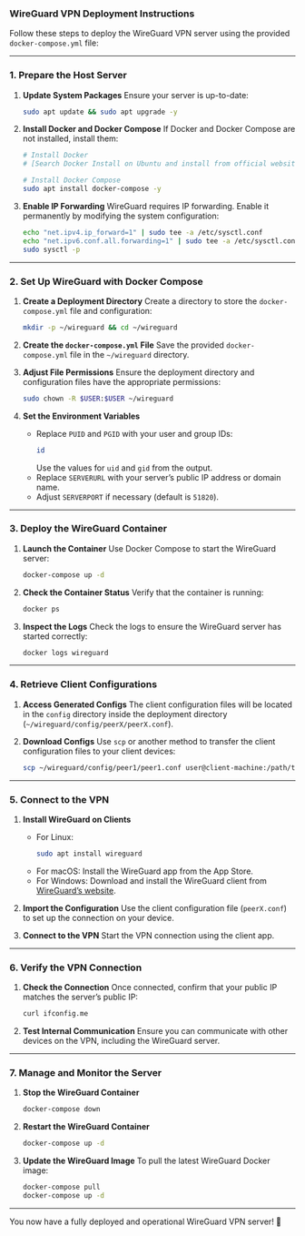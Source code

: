 ### WireGuard VPN Deployment Instructions

Follow these steps to deploy the WireGuard VPN server using the provided `docker-compose.yml` file:

---

### **1. Prepare the Host Server**

1. **Update System Packages**
   Ensure your server is up-to-date:
   ```bash
   sudo apt update && sudo apt upgrade -y
   ```

2. **Install Docker and Docker Compose**
   If Docker and Docker Compose are not installed, install them:
   ```bash
   # Install Docker
   # [Search Docker Install on Ubuntu and install from official website]

   # Install Docker Compose
   sudo apt install docker-compose -y
   ```

3. **Enable IP Forwarding**
   WireGuard requires IP forwarding. Enable it permanently by modifying the system configuration:
   ```bash
   echo "net.ipv4.ip_forward=1" | sudo tee -a /etc/sysctl.conf
   echo "net.ipv6.conf.all.forwarding=1" | sudo tee -a /etc/sysctl.conf
   sudo sysctl -p
   ```

---

### **2. Set Up WireGuard with Docker Compose**

1. **Create a Deployment Directory**
   Create a directory to store the `docker-compose.yml` file and configuration:
   ```bash
   mkdir -p ~/wireguard && cd ~/wireguard
   ```

2. **Create the `docker-compose.yml` File**
   Save the provided `docker-compose.yml` file in the `~/wireguard` directory.

3. **Adjust File Permissions**
   Ensure the deployment directory and configuration files have the appropriate permissions:
   ```bash
   sudo chown -R $USER:$USER ~/wireguard
   ```

4. **Set the Environment Variables**
   - Replace `PUID` and `PGID` with your user and group IDs:
     ```bash
     id
     ```
     Use the values for `uid` and `gid` from the output.
   - Replace `SERVERURL` with your server’s public IP address or domain name.
   - Adjust `SERVERPORT` if necessary (default is `51820`).

---

### **3. Deploy the WireGuard Container**

1. **Launch the Container**
   Use Docker Compose to start the WireGuard server:
   ```bash
   docker-compose up -d
   ```

2. **Check the Container Status**
   Verify that the container is running:
   ```bash
   docker ps
   ```

3. **Inspect the Logs**
   Check the logs to ensure the WireGuard server has started correctly:
   ```bash
   docker logs wireguard
   ```

---

### **4. Retrieve Client Configurations**

1. **Access Generated Configs**
   The client configuration files will be located in the `config` directory inside the deployment directory (`~/wireguard/config/peerX/peerX.conf`).

2. **Download Configs**
   Use `scp` or another method to transfer the client configuration files to your client devices:
   ```bash
   scp ~/wireguard/config/peer1/peer1.conf user@client-machine:/path/to/save/
   ```

---

### **5. Connect to the VPN**

1. **Install WireGuard on Clients**
   - For Linux:
     ```bash
     sudo apt install wireguard
     ```
   - For macOS:
     Install the WireGuard app from the App Store.
   - For Windows:
     Download and install the WireGuard client from [WireGuard’s website](https://www.wireguard.com/install/).

2. **Import the Configuration**
   Use the client configuration file (`peerX.conf`) to set up the connection on your device.

3. **Connect to the VPN**
   Start the VPN connection using the client app.

---

### **6. Verify the VPN Connection**

1. **Check the Connection**
   Once connected, confirm that your public IP matches the server’s public IP:
   ```bash
   curl ifconfig.me
   ```

2. **Test Internal Communication**
   Ensure you can communicate with other devices on the VPN, including the WireGuard server.

---

### **7. Manage and Monitor the Server**

1. **Stop the WireGuard Container**
   ```bash
   docker-compose down
   ```

2. **Restart the WireGuard Container**
   ```bash
   docker-compose up -d
   ```

3. **Update the WireGuard Image**
   To pull the latest WireGuard Docker image:
   ```bash
   docker-compose pull
   docker-compose up -d
   ```

---

You now have a fully deployed and operational WireGuard VPN server! 🎉
